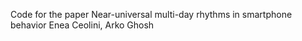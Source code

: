 Code for the paper 
Near-universal multi-day rhythms in smartphone behavior
Enea Ceolini, Arko Ghosh
